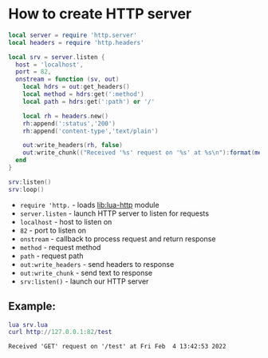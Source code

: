 # How to create HTTP server

```lua
local server = require 'http.server'
local headers = require 'http.headers'

local srv = server.listen {
  host = 'localhost',
  port = 82,
  onstream = function (sv, out)
    local hdrs = out:get_headers()
    local method = hdrs:get(':method')
    local path = hdrs:get(':path') or '/'

    local rh = headers.new()
    rh:append(':status','200')
    rh:append('content-type','text/plain')

    out:write_headers(rh, false)
    out:write_chunk(("Received '%s' request on '%s' at %s\n"):format(method, path, os.date()), true)
  end
}

srv:listen()
srv:loop()
```

- `require 'http.` - loads [lib:lua-http](https://onelinerhub.com/lua/install-http-module-with-luarocks) module
- `server.listen` - launch HTTP server to listen for requests
- `localhost` - host to listen on
- `82` - port to listen on
- `onstream` - callback to process request and return response
- `method` - request method
- `path` - request path
- `out:write_headers` - send headers to response
- `out:write_chunk` - send text to response
- `srv:listen()` - launch our HTTP server

## Example: 
```lua
lua srv.lua
curl http://127.0.0.1:82/test
```
```
Received 'GET' request on '/test' at Fri Feb  4 13:42:53 2022

```

